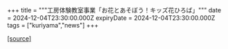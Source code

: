 +++
title = """工房体験教室事業「お花とあそぼう！キッズ花ひろば」"""
date = 2024-12-04T23:30:00.000Z
expiryDate = 2024-12-04T23:30:00.000Z
tags = ["kuriyama","news"]
+++


[[source]](https://www.town.kuriyama.hokkaido.jp/soshiki/55/29501.html)
